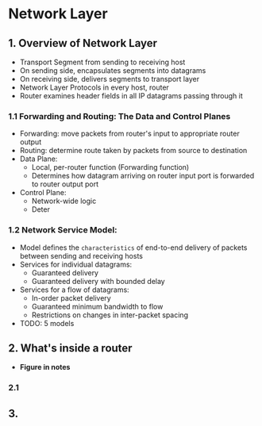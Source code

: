 # Network Layer
## 1. Overview of Network Layer
- Transport Segment from sending to receiving host
- On sending side, encapsulates segments into datagrams
- On receiving side, delivers segments to transport layer
- Network Layer Protocols in every host, router
- Router examines header fields in all IP datagrams passing through it

### 1.1 Forwarding and Routing: The Data and Control Planes
- Forwarding: move packets from router's input to appropriate router output
- Routing: determine route taken by packets from source to destination
- Data Plane: 
  * Local, per-router function (Forwarding function)
  * Determines how datagram arriving on router input port is forwarded to router output port
- Control Plane:
  * Network-wide logic
  * Deter
### 1.2 Network Service Model:
  - Model defines the `characteristics` of end-to-end delivery of packets between sending and receiving hosts
  - Services for individual datagrams:
    * Guaranteed delivery
    * Guaranteed delivery with bounded delay
  - Services for a flow of datagrams:
    * In-order packet delivery
    * Guaranteed minimum bandwidth to flow
    * Restrictions on changes in inter-packet spacing
  - TODO: 5 models
    
  
  
## 2. What's inside a router
- **Figure in notes**
### 2.1



## 3.
